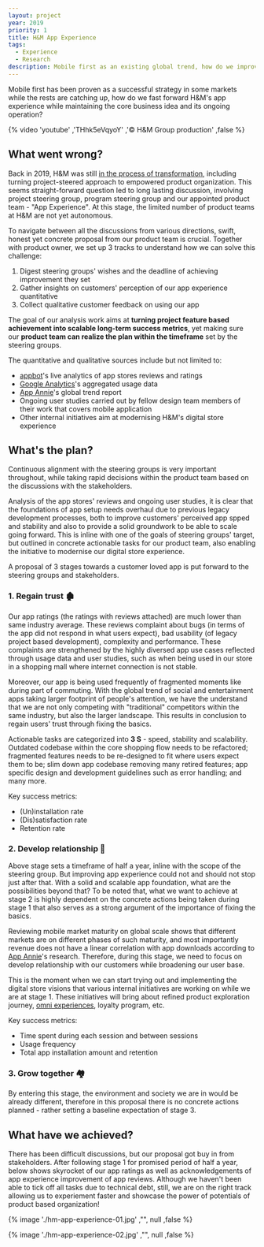 ```yaml
---
layout: project
year: 2019
priority: 1
title: H&M App Experience
tags: 
  - Experience
  - Research
description: Mobile first as an existing global trend, how do we improve the app's experience?
---
```


Mobile first has been proven as a successful strategy in some markets while the rests are catching up, how do we fast forward H&M's app experience while maintaining the core business idea and its ongoing operation?

{% video 'youtube' ,'THhk5eVqyoY' ,'© H&M Group production' ,false %}

## What went wrong?

Back in 2019, H&M was still [in the process of transformation](https://www.retail-week.com/indicator/handm-from-digital-laggard-to-leader/7031998.article), including turning project-steered approach to empowered product organization. This seems straight-forward question led to long lasting discussion, involving project steering group, program steering group and our appointed product team - "App Experience". At this stage, the limited number of product teams at H&M are not yet autonomous.

To navigate between all the discussions from various directions, swift, honest yet concrete proposal from our product team is crucial. Together with product owner, we set up 3 tracks to understand how we can solve this challenge:

1. Digest steering groups' wishes and the deadline of achieving improvement they set
2. Gather insights on customers' perception of our app experience quantitative
3. Collect qualitative customer feedback on using our app

The goal of our analysis work aims at **turning project feature based achievement into scalable long-term success metrics**, yet making sure our **product team can realize the plan within the timeframe** set by the steering groups.

The quantitative and qualitative sources include but not limited to:

- [appbot](https://appbot.co/)'s live analytics of app stores reviews and ratings
- [Google Analytics](https://analytics.google.com/)'s aggregated usage data
- [App Annie](https://www.appannie.com/en/)'s global trend report
- Ongoing user studies carried out by fellow design team members of their work that covers mobile application
- Other internal initiatives aim at modernising H&M's digital store experience

## What's the plan?

Continuous alignment with the steering groups is very important throughout, while taking rapid decisions within the product team based on the discussions with the stakeholders.

Analysis of the app stores' reviews and ongoing user studies, it is clear that the foundations of app setup needs overhaul due to previous legacy development processes, both to improve customers' perceived app spped and stability and also to provide a solid groundwork to be able to scale going forward. This is inline with one of the goals of steering groups' target, but outlined in concrete actionable tasks for our product team, also enabling the initiative to modernise our digital store experience.

A proposal of 3 stages towards a customer loved app is put forward to the steering groups and stakeholders.

### 1. Regain trust 🏚

Our app ratings (the ratings with reviews attached) are much lower than same industry average. These reviews complaint about bugs (in terms of the app did not respond in what users expect), bad usability (of legacy project based development), complexity and performance. These complaints are strengthened by the highly diversed app use cases reflected through usage data and user studies, such as when being used in our store in a shopping mall where internet connection is not stable.

Moreover, our app is being used frequently of fragmented moments like during part of commuting. With the global trend of social and entertainment apps taking larger footprint of people's attention, we have the understand that we are not only competing with "traditional" competitors within the same industry, but also the larger landscape. This results in conclusion to regain users' trust through fixing the basics.

Actionable tasks are categorized into **3 S** - speed, stability and scalability. Outdated codebase within the core shopping flow needs to be refactored; fragmented features needs to be re-designed to fit where users expect them to be; slim down app codebase removing many retired features; app specific design and development guidelines such as error handling; and many more.

Key success metrics:

- (Un)installation rate
- (Dis)satisfaction rate
- Retention rate

### 2. Develop relationship 🏡

Above stage sets a timeframe of half a year, inline with the scope of the steering group. But improving app experience could not and should not stop just after that. With a solid and scalable app foundation, what are the possibilities beyond that? To be noted that, what we want to achieve at stage 2 is highly dependent on the concrete actions being taken during stage 1 that also serves as a strong argument of the importance of fixing the basics.

Reviewing mobile market maturity on global scale shows that different markets are on different phases of such maturity, and most importantly revenue does not have a linear correlation with app downloads according to [App Annie](https://www.appannie.com/en/)'s research. Therefore, during this stage, we need to focus on develop relationship with our customers while broadening our user base.

This is the moment when we can start trying out and implementing the digital store visions that various internal initiatives are working on while we are at stage 1. These initiatives will bring about refined product exploration journey, [omni experiences](/2018/hm-in-store-mode/), loyalty program, etc.

Key success metrics:

- Time spent during each session and between sessions
- Usage frequency
- Total app installation amount and retention

### 3. Grow together 🏘

By entering this stage, the environment and society we are in would be already different, therefore in this proposal there is no concrete actions planned - rather setting a baseline expectation of stage 3.

## What have we achieved?

There has been difficult discussions, but our proposal got buy in from stakeholders. After following stage 1 for promised period of half a year, below shows skyrocket of our app ratings as well as acknowledgements of app experience improvement of app reviews. Although we haven't been able to tick off all tasks due to technical debt, still, we are on the right track allowing us to experiement faster and showcase the power of potentials of product based organization!

{% image './hm-app-experience-01.jpg' ,"", null ,false %}

{% image './hm-app-experience-02.jpg' ,"", null ,false %}
